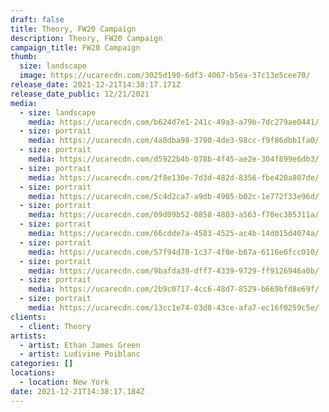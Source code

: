 ```yaml
---
draft: false
title: Theory, FW20 Campaign
description: Theory, FW20 Campaign
campaign_title: FW20 Campaign
thumb:
  size: landscape
  image: https://ucarecdn.com/3025d190-6df3-4067-b5ea-37c13e5cee70/
release_date: 2021-12-21T14:38:17.171Z
release_date_public: 12/21/2021
media:
  - size: landscape
    media: https://ucarecdn.com/b624d7e1-241c-49a3-a79b-7dc279ae0441/
  - size: portrait
    media: https://ucarecdn.com/4a8dba98-3790-4de3-98cc-f9f86dbb1fa0/
  - size: portrait
    media: https://ucarecdn.com/d5922b4b-078b-4f45-ae2e-304f899e6db3/
  - size: portrait
    media: https://ucarecdn.com/2f8e130e-7d3d-482d-8356-fbe420a807de/
  - size: portrait
    media: https://ucarecdn.com/5c4d2ca7-a9db-4905-b02c-1e772f33e96d/
  - size: portrait
    media: https://ucarecdn.com/09d09b52-0858-4803-a563-f70ec385311a/
  - size: portrait
    media: https://ucarecdn.com/66cdde7a-4583-4525-ac4b-14d015d4074a/
  - size: portrait
    media: https://ucarecdn.com/57f94d78-1c37-4f0e-b67a-6116e6fcc010/
  - size: portrait
    media: https://ucarecdn.com/9bafda39-dff7-4339-9729-ff9126946a0b/
  - size: portrait
    media: https://ucarecdn.com/2b9c0717-4cc6-48d7-8529-b669bfd8e69f/
  - size: portrait
    media: https://ucarecdn.com/13cc1e74-03d8-43ce-afa7-ec16f0259c5e/
clients:
  - client: Theory
artists:
  - artist: Ethan James Green
  - artist: Ludivine Poiblanc
categories: []
locations:
  - location: New York
date: 2021-12-21T14:38:17.184Z
---
```

